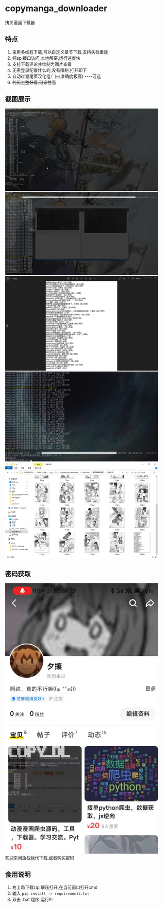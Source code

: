 # copymanga_downloader
 拷贝漫画下载器
 ## 特点
1. 采用多线程下载,可以自定义章节下载,支持失败重连
2. 纯api接口访问,本地解密,运行速度快
3. 支持下载评论并绘制为图片查看
4. 无需登录配置什么的,没有限制,打开即下
5. 自动过滤尾页汉化组广告(准确度极高) ----可选
6. ~~代码工整好看,可读性高~~
 ## 截图展示
![](README_md_files/2bfd7ec0-48c3-11ee-8344-a91988da3ff6.jpeg?v=1&type=image)
![](README_md_files/376347e0-48c3-11ee-8344-a91988da3ff6.jpeg?v=1&type=image)
![](README_md_files/a6d17b70-4a11-11ee-b416-f5e0ee161af8.jpeg?v=1&type=image)
![](README_md_files/42439c10-6127-11ee-9130-ebfc613c0c36.jpeg?v=1&type=image)
![](README_md_files/7bead980-6774-11ee-98e6-535fc83230f7.jpeg?v=1&type=image)
## 密码获取
![](README_md_files/b65908c0-6a45-11ee-b06d-0d8a7aea3c32.jpeg?v=1&type=image)
欢迎来闲鱼找我代下载,或者购买密码
 ## 食用说明
 1. 右上角下载zip,解压打开,在当前窗口打开cmd
 2. 输入 `pip install -r requirements.txt`
 3. 双击 .bat 程序 运行!!!

